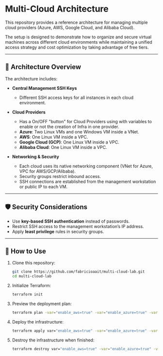 # Multi-Cloud Architecture

This repository provides a reference architecture for managing multiple cloud providers (Azure, AWS, Google Cloud, and Alibaba Cloud).  

The setup is designed to demonstrate how to organize and secure virtual machines across different cloud environments while maintaining a unified access strategy and cost optimization by taking advantage of free tiers.

---

## 📐 Architecture Overview

The architecture includes:

- **Central Management SSH Keys**  
  - Different SSH access keys for all instances in each cloud environment.  

- **Cloud Providers**
  - Has a On/OFF "button" for Cloud Providers using with variables to enable or not the creation of Infra in one provider. 
  - **Azure**: Two Linux VMs and one Windows VM inside a VNet.  
  - **AWS**: One Linux VM inside a VPC.  
  - **Google Cloud (GCP)**: One Linux VM inside a VPC.  
  - **Alibaba Cloud**: One Linux VM inside a VPC.  

- **Networking & Security**  
  - Each cloud uses its native networking component (VNet for Azure, VPC for AWS/GCP/Alibaba).  
  - Security groups restrict inbound access.  
  - SSH connections are established from the management workstation or public IP to each VM.  

---

## 🛡️ Security Considerations

- Use **key-based SSH authentication** instead of passwords.  
- Restrict SSH access to the management workstation’s IP address.  
- Apply **least privilege** rules in security groups.  

---

## 🚀 How to Use

1. Clone this repository:  
   ```bash
   git clone https://github.com/fabricioaait/multi-cloud-lab.git
   cd multi-cloud-lab
   ````

2. Initialize Terraform:

   ```bash
   terraform init 
   ```

3. Preview the deployment plan:

   ```bash
   terraform plan -var="enable_aws=true" -var="enable_azure=true" -var="enable_gcp=true" -var="enable_alibaba=true"
   ```

4. Deploy the infrastructure:

   ```bash
   terraform apply var="enable_aws=true" -var="enable_azure=true" -var="enable_gcp=true" -var="enable_alibaba=true"
   ```

5. Destroy the infrastructure when finished:

   ```bash
   terraform destroy var="enable_aws=true" -var="enable_azure=true" -var="enable_gcp=true" -var="enable_alibaba=true"
   ```


